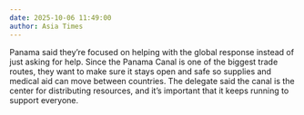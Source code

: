 ```yaml
---
date: 2025-10-06 11:49:00
author: Asia Times
---
```


Panama said they’re focused on helping with the global response instead of just asking for help. Since the Panama Canal is one of the biggest trade routes, they want to make sure it stays open and safe so supplies and medical aid can move between countries. The delegate said the canal is the center for distributing resources, and it’s important that it keeps running to support everyone.
